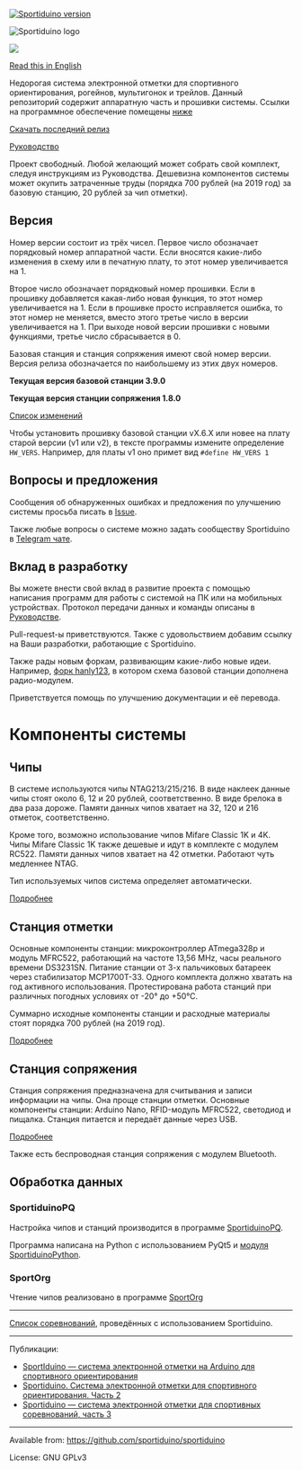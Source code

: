 [![Sportiduino version](https://img.shields.io/github/v/release/sportiduino/sportiduino)](https://github.com/sportiduino/sportiduino/releases)

![Sportiduino logo](/Images/logo.png?raw=true)

![](/Images/Sportiduino.JPG?raw=true)

[Read this in English](/README.md)

Недорогая система электронной отметки для спортивного ориентирования, рогейнов, мультигонок и трейлов.
Данный репозиторий содержит аппаратную часть и прошивки системы.
Ссылки на программное обеспечение помещены [ниже](/README.ru.md#%D0%9E%D0%B1%D1%80%D0%B0%D0%B1%D0%BE%D1%82%D0%BA%D0%B0-%D0%B4%D0%B0%D0%BD%D0%BD%D1%8B%D1%85)

[Скачать последний релиз](https://github.com/sportiduino/sportiduino/releases)

[Руководство](/Doc/ru.md)

Проект свободный. Любой желающий может собрать свой комплект, следуя инструкциям из Руководства.
Дешевизна компонентов системы может окупить затраченные труды (порядка 700 рублей (на 2019 год) за базовую станцию, 20 рублей за чип отметки).

## Версия

Номер версии состоит из трёх чисел. Первое число обозначает порядковый номер аппаратной части.
Если вносятся какие-либо изменения в схему или в печатную плату, то этот номер увеличивается на 1.

Второе число обозначает порядковый номер прошивки. Если в прошивку добавляется какая-либо новая функция, то этот номер увеличивается на 1.
Если в прошивке просто исправляется ошибка, то этот номер не меняется, вместо этого третье число в версии увеличивается на 1.
При выходе новой версии прошивки с новыми функциями, третье число сбрасывается в 0.

Базовая станция и станция сопряжения имеют свой номер версии. Версия релиза обозначается по наибольшему из этих двух номеров.

**Текущая версия базовой станции 3.9.0**

**Текущая версия станции сопряжения 1.8.0**

[Список изменений](/CHANGELOG.md)

Чтобы установить прошивку базовой станции vX.6.X или новее на плату старой версии (v1 или v2),
в тексте программы измените определение `HW_VERS`. Например, для платы v1 оно примет вид `#define HW_VERS 1`

## Вопросы и предложения

Сообщения об обнаруженных ошибках и предложения по улучшению системы просьба писать в [Issue](https://github.com/sportiduino/sportiduino/issues).

Также любые вопросы о системе можно задать сообществу Sportiduino в [Telegram чате](https://t.me/Sportiduino).

## Вклад в разработку

Вы можете внести свой вклад в развитие проекта с помощью написания программ для работы с системой на ПК или на мобильных устройствах.
Протокол передачи данных и команды описаны в [Руководстве](/Doc/ru/MasterStation.md).

Pull-request-ы приветствуются. Также с удовольствием добавим ссылку на Ваши разработки, работающие с Sportiduino.

Также рады новым форкам, развивающим какие-либо новые идеи.
Например, [форк hanly123](https://github.com/halny123/sportiduino), в котором схема базовой станции дополнена радио-модулем.

Приветствуется помощь по улучшению документации и её перевода.

# Компоненты системы

## Чипы

В системе используются чипы NTAG213/215/216.
В виде наклеек данные чипы стоят около 6, 12 и 20 рублей, соответственно. В виде брелока в два раза дороже.
Памяти данных чипов хватает на 32, 120 и 216 отметок, соответственно.

Кроме того, возможно использование чипов Mifare Classic 1K и 4K.
Чипы Mifare Classic 1K также дешевые и идут в комплекте с модулем RC522.
Памяти данных чипов хватает на 42 отметки. Работают чуть медленнее NTAG.

Тип используемых чипов система определяет автоматически.

[Подробнее](/Doc/ru/Card.md)

## Станция отметки

Основные компоненты станции: микроконтроллер ATmega328p и модуль MFRC522, работающий на частоте 13,56 MHz, часы реального времени DS3231SN.
Питание станции от 3-х пальчиковых батареек через стабилизатор MCP1700T-33. Одного комплекта должно хватать на год активного использования.
Протестирована работа станций при различных погодных условиях от -20° до +50°С.

Суммарно исходные компоненты станции и расходные материалы стоят порядка 700 рублей (на 2019 год).

[Подробнее](/Doc/ru/BaseStation.md)

## Станция сопряжения

Станция сопряжения предназначена для считывания и записи информации на чипы.
Она проще станции отметки. Основные компоненты станции: Arduino Nano, RFID-модуль MFRC522, светодиод и пищалка.
Станция питается и передаёт данные через USB.

[Подробнее](/Doc/ru/MasterStation.md)

Также есть беспроводная станция сопряжения с модулем Bluetooth.

## Обработка данных

### SportiduinoPQ

Настройка чипов и станций производится в программе [SportiduinoPQ](https://github.com/sportiduino/SportiduinoPQ).

Программа написана на Python с использованием PyQt5 и [модуля SportiduinoPython](https://github.com/sportiduino/sportiduinoPython).

### SportOrg

Чтение чипов реализовано в программе [SportOrg](https://github.com/sportorg/pysport)

***********
[Список соревнований](https://github.com/sportiduino/sportiduino/wiki/%D0%9F%D1%80%D0%BE%D0%B2%D0%B5%D0%B4%D0%B5%D0%BD%D0%BD%D1%8B%D0%B5-%D1%81%D0%BE%D1%80%D0%B5%D0%B2%D0%BD%D0%BE%D0%B2%D0%B0%D0%BD%D0%B8%D1%8F),
проведённых с использованием Sportiduino.

***********
Публикации:
* [SportIduino — система электронной отметки на Arduino для спортивного ориентирования](https://habr.com/ru/post/404565/)
* [Sportiduino. Система электронной отметки для спортивного ориентирования. Часть 2](https://habr.com/ru/post/407345/)
* [Sportiduino — система электронной отметки для спортивных соревнований, часть 3](https://habr.com/ru/post/427661/)

***********
Available from:  https://github.com/sportiduino/sportiduino

License:         GNU GPLv3
